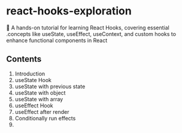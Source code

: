 # react-hooks-exploration
🚀 A hands-on tutorial for learning React Hooks, covering essential .concepts like useState, useEffect, useContext, and custom hooks to enhance functional components in React

## Contents
1. Introduction
2. useState Hook
3. useState with previous state
4. useState with object
5. useState with array
6. useEffect Hook
7. useEffect after render
8. Conditionally run effects
9. 